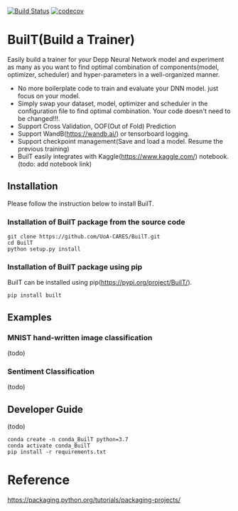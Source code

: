[![Build Status](https://travis-ci.com/UoA-CARES/BuilT.svg?branch=master)](https://travis-ci.com/UoA-CARES/BuilT)
[![codecov](https://codecov.io/gh/UoA-CARES/BuilT/branch/master/graph/badge.svg)](https://codecov.io/gh/UoA-CARES/BuilT)

# BuilT(Build a Trainer)
Easily build a trainer for your Depp Neural Network model and experiment as many as you want to find optimal combination of components(model, optimizer, scheduler) and hyper-parameters in a well-organized manner. 
- No more boilerplate code to train and evaluate your DNN model. just focus on your model. 
- Simply swap your dataset, model, optimizer and scheduler in the configuration file to find optimal combination. Your code doesn't need to be changed!!!. 
- Support Cross Validation, OOF(Out of Fold) Prediction 
- Support WandB(https://wandb.ai/) or tensorboard logging.
- Support checkpoint management(Save and load a model. Resume the previous training)
- BuilT easily integrates with Kaggle(https://www.kaggle.com/) notebook. (todo: add notebook link)

## Installation
Please follow the instruction below to install BuilT. 

### Installation of BuilT package from the source code
```
git clone https://github.com/UoA-CARES/BuilT.git
cd BuilT
python setup.py install
```

### Installation of BuilT package using pip
BuilT can be installed using pip(https://pypi.org/project/BuilT/). 
```
pip install built
```



## Examples
### MNIST hand-written image classification
(todo)

### Sentiment Classification
(todo)


## Developer Guide
(todo)
```
conda create -n conda_BuilT python=3.7
conda activate conda_BuilT
pip install -r requirements.txt
```

# Reference
https://packaging.python.org/tutorials/packaging-projects/
